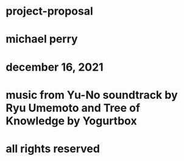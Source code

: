# project-proposal
# michael perry
# december 16, 2021
# music from Yu-No soundtrack by Ryu Umemoto and Tree of Knowledge by Yogurtbox
# all rights reserved